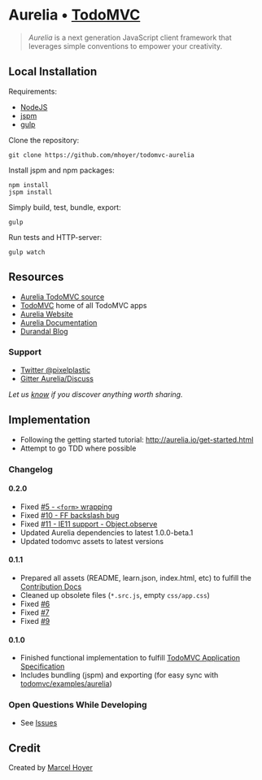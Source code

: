 # Aurelia • [TodoMVC](http://todomvc.com)

> *Aurelia* is a next generation JavaScript client framework that leverages simple conventions to empower your creativity.

## Local Installation

Requirements:

- [NodeJS](http://nodejs.org/download/)
- [jspm](http://jspm.io/)
- [gulp](http://gulpjs.com/)

Clone the repository:

    git clone https://github.com/mhoyer/todomvc-aurelia

Install jspm and npm packages:

    npm install
    jspm install

Simply build, test, bundle, export:

    gulp

Run tests and HTTP-server:

    gulp watch

## Resources

- [Aurelia TodoMVC source](https://github.com/mhoyer/todomvc-aurelia)
- [TodoMVC](https://github.com/tastejs/todomvc) home of all TodoMVC apps
- [Aurelia Website](http://aurelia.io/)
- [Aurelia Documentation](http://aurelia.io/docs.html)
- [Durandal Blog](http://blog.durandal.io/)

### Support

- [Twitter @pixelplastic](http://twitter.com/pixelplastic)
- [Gitter Aurelia/Discuss](https://gitter.im/Aurelia/Discuss)

*Let us [know](https://github.com/tastejs/todomvc/issues) if you discover anything worth sharing.*

## Implementation

- Following the getting started tutorial: http://aurelia.io/get-started.html
- Attempt to go TDD where possible

### Changelog

#### 0.2.0

- Fixed [#5 - ```<form>``` wrapping](https://github.com/mhoyer/todomvc-aurelia/issues/5)
- Fixed [#10 - FF backslash bug](https://github.com/mhoyer/todomvc-aurelia/issues/10)
- Fixed [#11 - IE11 support - Object.observe](https://github.com/mhoyer/todomvc-aurelia/issues/11)
- Updated Aurelia dependencies to latest 1.0.0-beta.1
- Updated todomvc assets to latest versions

#### 0.1.1

- Prepared all assets (README, learn.json, index.html, etc) to fulfill the [Contribution Docs](https://github.com/tastejs/todomvc/blob/master/contributing.md)
- Cleaned up obsolete files (```*.src.js```, empty ```css/app.css```)
- Fixed [#6](https://github.com/mhoyer/todomvc-aurelia/issues/6)
- Fixed [#7](https://github.com/mhoyer/todomvc-aurelia/issues/7)
- Fixed [#9](https://github.com/mhoyer/todomvc-aurelia/issues/9)

#### 0.1.0

- Finished functional implementation to fulfill [TodoMVC Application Specification](https://github.com/tastejs/todomvc/blob/master/app-spec.md)
- Includes bundling (jspm) and exporting (for easy sync with [todomvc/examples/aurelia](https://github.com/tastejs/todomvc/tree/master/examples/aurelia))

### Open Questions While Developing

- See [Issues](https://github.com/mhoyer/todomvc-aurelia/issues/)

## Credit

Created by [Marcel Hoyer](http://marcelhoyer.de)
